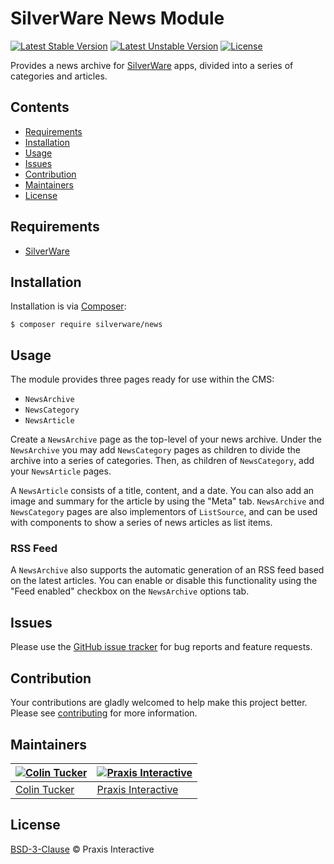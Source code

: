 # SilverWare News Module

[![Latest Stable Version](https://poser.pugx.org/silverware/news/v/stable)](https://packagist.org/packages/silverware/news)
[![Latest Unstable Version](https://poser.pugx.org/silverware/news/v/unstable)](https://packagist.org/packages/silverware/news)
[![License](https://poser.pugx.org/silverware/news/license)](https://packagist.org/packages/silverware/news)

Provides a news archive for [SilverWare][silverware] apps, divided into a series of categories and articles.

## Contents

- [Requirements](#requirements)
- [Installation](#installation)
- [Usage](#usage)
- [Issues](#issues)
- [Contribution](#contribution)
- [Maintainers](#maintainers)
- [License](#license)

## Requirements

- [SilverWare][silverware]

## Installation

Installation is via [Composer][composer]:

```
$ composer require silverware/news
```

## Usage

The module provides three pages ready for use within the CMS:

- `NewsArchive`
- `NewsCategory`
- `NewsArticle`

Create a `NewsArchive` page as the top-level of your news archive. Under the `NewsArchive` you
may add `NewsCategory` pages as children to divide the archive into a series
of categories. Then, as children of `NewsCategory`, add your `NewsArticle` pages.

A `NewsArticle` consists of a title, content, and a date. You can also add an image and summary for the article
by using the "Meta" tab. `NewsArchive` and `NewsCategory` pages are also implementors of `ListSource`,
and can be used with components to show a series of news articles as list items.

### RSS Feed

A `NewsArchive` also supports the automatic generation of an RSS feed based on the
latest articles. You can enable or disable this functionality using the "Feed enabled"
checkbox on the `NewsArchive` options tab.

## Issues

Please use the [GitHub issue tracker][issues] for bug reports and feature requests.

## Contribution

Your contributions are gladly welcomed to help make this project better.
Please see [contributing](CONTRIBUTING.md) for more information.

## Maintainers

[![Colin Tucker](https://avatars3.githubusercontent.com/u/1853705?s=144)](https://github.com/colintucker) | [![Praxis Interactive](https://avatars2.githubusercontent.com/u/1782612?s=144)](http://www.praxis.net.au)
---|---
[Colin Tucker](https://github.com/colintucker) | [Praxis Interactive](http://www.praxis.net.au)

## License

[BSD-3-Clause](LICENSE.md) &copy; Praxis Interactive

[silverware]: https://github.com/praxisnetau/silverware
[composer]: https://getcomposer.org
[issues]: https://github.com/praxisnetau/silverware-news/issues
